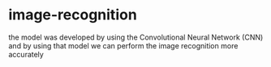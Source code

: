 # image-recognition
the model was developed by using the Convolutional Neural Network (CNN) and by using that model we can perform the image recognition more accurately
